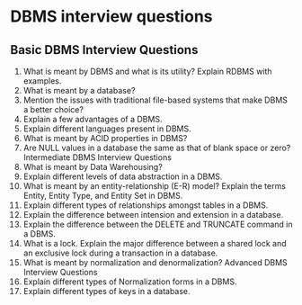 #  DBMS interview questions
## Basic DBMS Interview Questions
1. What is meant by DBMS and what is its utility? Explain RDBMS with examples.
2. What is meant by a database?
3. Mention the issues with traditional file-based systems that make DBMS a better
choice?
4. Explain a few advantages of a DBMS.
5. Explain different languages present in DBMS.
6. What is meant by ACID properties in DBMS?
7. Are NULL values in a database the same as that of blank space or zero?
Intermediate DBMS Interview Questions
8. What is meant by Data Warehousing?
9. Explain different levels of data abstraction in a DBMS.
10. What is meant by an entity-relationship (E-R) model? Explain the terms Entity,
Entity Type, and Entity Set in DBMS.
11. Explain different types of relationships amongst tables in a DBMS.
12. Explain the difference between intension and extension in a database.
13. Explain the difference between the DELETE and TRUNCATE command in a
DBMS.
14. What is a lock. Explain the major difference between a shared lock and an
exclusive lock during a transaction in a database.
15. What is meant by normalization and denormalization?
Advanced DBMS Interview Questions
16. Explain different types of Normalization forms in a DBMS.
17. Explain different types of keys in a database.